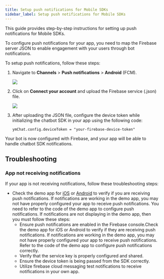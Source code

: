```yaml
---
title: Setup push notifications for Mobile SDKs
sidebar_label: Setup push notifications for Mobile SDKs
---
```


This guide provides step-by-step instructions for setting up push notifications for Mobile SDKs.

To configure push notifications for your app, you need to map the Firebase server JSON to enable engagement with your users through bot notifications.

To setup push notifications, follow these steps:

1. Navigate to **Channels** > **Push notifications** > **Android** (FCM).

   ![](https://i.imgur.com/PkWhAyF.png)
   
2. Click on **Connect your account** and upload the Firebase service (.json) file.

   ![](https://i.imgur.com/CS7RtVP.png)

3. After uploading the JSON file, configure the device token while initializing the chatbot SDK in your app using the following code:

    `ymChat.config.deviceToken = "your-firebase-device-token"`

Your bot is now configured with Firebase, and your app will be able to handle chatbot SDK notifications.

## Troubleshooting

### App not receiving notifications

If your app is not receiving notifications, follow these troubleshooting steps:

* Check the demo app for [iOS](https://github.com/yellowmessenger/YMChatbot-iOS-DemoApp) or [Android](https://github.com/yellowmessenger/YmChatBot-Android-DemoApp) to verify if you are receiving push notifications. If notifications are working in the demo app, you may not have properly configured your app to receive push notifications. You need to refer to the code of the demo app to configure push notifications. If notifications are not displaying in the demo app, then you must follow these steps:
  * Ensure push notifications are enabled in the Firebase console.Check the demo app for iOS or Android to verify if they are receiving push notifications. If notifications are working in the demo app, you may not have properly configured your app to receive push notifications. Refer to the code of the demo app to configure push notifications correctly.
  * Verify that the service key is properly configured and shared.
  * Ensure the device token is being passed from the SDK correctly.
   * Utilize firebase cloud messaging test notifications to receive notifications in your own app.
